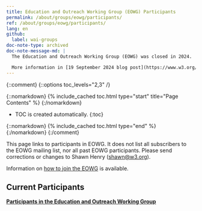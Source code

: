 ```yaml
---
title: Education and Outreach Working Group (EOWG) Participants
permalink: /about/groups/eowg/participants/
ref: /about/groups/eowg/participants/
lang: en
github:
  label: wai-groups
doc-note-type: archived
doc-note-message-md: |
  The Education and Outreach Working Group (EOWG) was closed in 2024.

  More information in [19 September 2024 blog post](https://www.w3.org/blog/2024/accessibility-education-and-outreach-another-milestone-in-w3cs-30-year-history-and-evolution/).
---
```


{::comment}
{::options toc_levels="2,3" /}

{::nomarkdown}
{% include_cached toc.html type="start" title="Page Contents" %}
{:/nomarkdown}

-   TOC is created automatically.
{:toc}

{::nomarkdown}
{% include_cached toc.html type="end" %}
{:/nomarkdown}
{:/comment}

This page links to participants in EOWG. It does not list all subscribers to the EOWG mailing list, nor all past EOWG participants. Please send corrections or changes to Shawn Henry (shawn@w3.org).

Information on [how to join the EOWG](/about/groups/eowg/participate/) is available.

## Current Participants

**[Participants in the Education and Outreach Working Group](https://www.w3.org/2000/09/dbwg/details?group=35532&public=1)**
